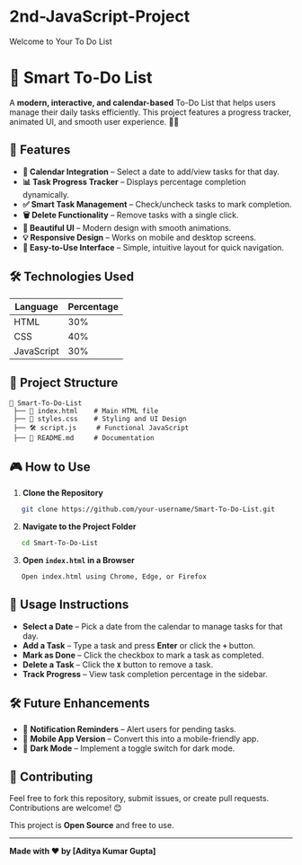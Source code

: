 # 2nd-JavaScript-Project
Welcome to Your To Do List
# 📌 Smart To-Do List

A **modern, interactive, and calendar-based** To-Do List that helps users manage their daily tasks efficiently. This project features a progress tracker, animated UI, and smooth user experience. 📝✅

## 🚀 Features

- **📅 Calendar Integration** – Select a date to add/view tasks for that day.
- **📊 Task Progress Tracker** – Displays percentage completion dynamically.
- **✅ Smart Task Management** – Check/uncheck tasks to mark completion.
- **🗑️ Delete Functionality** – Remove tasks with a single click.
- **🎨 Beautiful UI** – Modern design with smooth animations.
- **💡 Responsive Design** – Works on mobile and desktop screens.
- **🎯 Easy-to-Use Interface** – Simple, intuitive layout for quick navigation.

## 🛠 Technologies Used

| Language        | Percentage |
|----------------|------------|
| HTML           | 30%        |
| CSS            | 40%        |
| JavaScript     | 30%        |

## 📂 Project Structure
```
📂 Smart-To-Do-List
 ├── 📜 index.html    # Main HTML file
 ├── 🎨 styles.css    # Styling and UI Design
 ├── 🛠 script.js     # Functional JavaScript
 ├── 📄 README.md     # Documentation
```

## 🎮 How to Use

1. **Clone the Repository**
```sh
   git clone https://github.com/your-username/Smart-To-Do-List.git
```

2. **Navigate to the Project Folder**
```sh
   cd Smart-To-Do-List
```

3. **Open `index.html` in a Browser**
```sh
   Open index.html using Chrome, Edge, or Firefox
```

## 🎯 Usage Instructions

- **Select a Date** – Pick a date from the calendar to manage tasks for that day.
- **Add a Task** – Type a task and press **Enter** or click the **`+`** button.
- **Mark as Done** – Click the checkbox to mark a task as completed.
- **Delete a Task** – Click the **`X`** button to remove a task.
- **Track Progress** – View task completion percentage in the sidebar.

## 🛠 Future Enhancements

- 🔔 **Notification Reminders** – Alert users for pending tasks.
- 📲 **Mobile App Version** – Convert this into a mobile-friendly app.
- 🎨 **Dark Mode** – Implement a toggle switch for dark mode.

## 🤝 Contributing

Feel free to fork this repository, submit issues, or create pull requests. Contributions are welcome! 😊


This project is **Open Source** and free to use.

---
**Made with ❤️ by [Aditya Kumar Gupta]**
